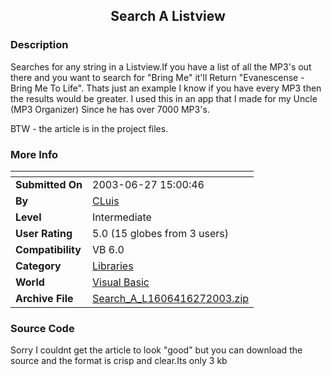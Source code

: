 ﻿<div align="center">

## Search A Listview


</div>

### Description

Searches for any string in a Listview.If you have a list of all the MP3's out there and you want to search for "Bring Me" it'll Return "Evanescense - Bring Me To Life". Thats just an example I know if you have every MP3 then the results would be greater. I used this in an app that I made for my Uncle (MP3 Organizer) Since he has over 7000 MP3's.

BTW - the article is in the project files.
 
### More Info
 


<span>             |<span>
---                |---
**Submitted On**   |2003-06-27 15:00:46
**By**             |[CLuis](https://github.com/Planet-Source-Code/PSCIndex/blob/master/ByAuthor/cluis.md)
**Level**          |Intermediate
**User Rating**    |5.0 (15 globes from 3 users)
**Compatibility**  |VB 6\.0
**Category**       |[Libraries](https://github.com/Planet-Source-Code/PSCIndex/blob/master/ByCategory/libraries__1-49.md)
**World**          |[Visual Basic](https://github.com/Planet-Source-Code/PSCIndex/blob/master/ByWorld/visual-basic.md)
**Archive File**   |[Search\_A\_L1606416272003\.zip](https://github.com/Planet-Source-Code/cluis-search-a-listview__1-46459/archive/master.zip)





### Source Code

Sorry I couldnt get the article to look "good" but you can download the source and the format is crisp and clear.Its only 3 kb

